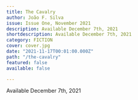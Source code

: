 ```yaml
---
title: The Cavalry
author: João F. Silva
issue: Issue One, November 2021
description: Available December 7th, 2021
shortdescription: Available December 7th, 2021
category: FICTION
cover: cover.jpg
date: "2021-11-17T00:01:00.000Z"
path: "/the-cavalry"
featured: false
available: false

---
```


Available December 7th, 2021